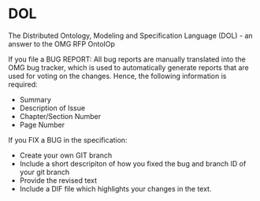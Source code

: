 DOL
===

The Distributed Ontology, Modeling and Specification Language (DOL) - an answer to the OMG RFP OntoIOp


If you file a BUG REPORT: All bug reports are manually translated into the OMG bug tracker, which is used to automatically generate reports that are used for voting on the changes. Hence, the following information is required: 
- Summary
- Description of Issue
- Chapter/Section Number
- Page Number 


If you FIX a BUG in the specification: 
- Create your own GIT branch
- Include a short descripiton of how you fixed the bug and branch ID of your git branch
- Provide the revised text 
- Include a DIF file which highlights your changes in the text. 
